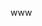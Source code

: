 www
<!---
VkusnyKvass/VkusnyKvass is a ✨ special ✨ repository because its `README.md` (this file) appears on your GitHub profile.
You can click the Preview link to take a look at your changes.
--->
